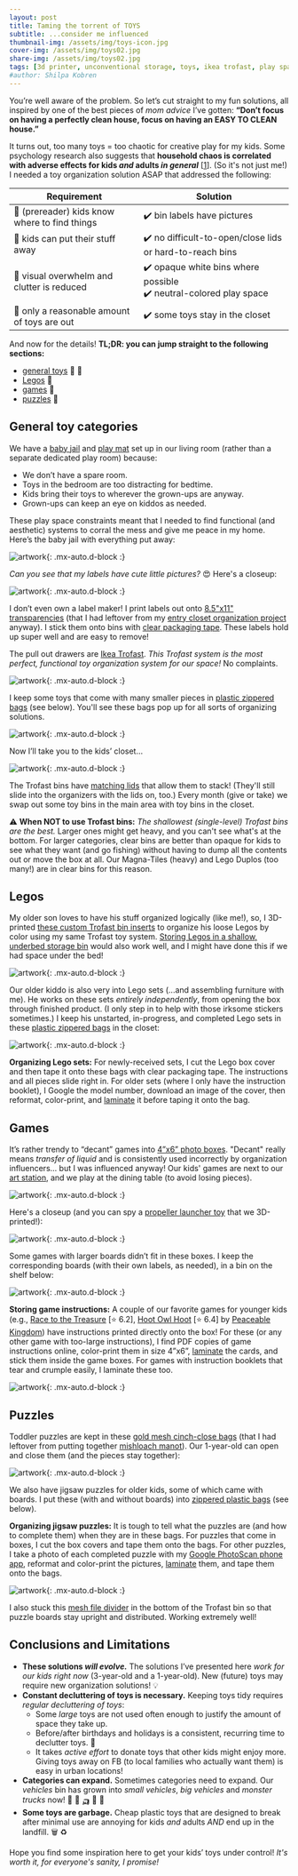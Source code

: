 ```yaml
---
layout: post
title: Taming the torrent of TOYS
subtitle: ...consider me influenced
thumbnail-img: /assets/img/toys-icon.jpg
cover-img: /assets/img/toys02.jpg
share-img: /assets/img/toys02.jpg
tags: [3d printer, unconventional storage, toys, ikea trofast, play space, board games, legos, puzzles]
#author: Shilpa Kobren
---
```


You’re well aware of the problem. So let’s cut straight to my fun solutions, all inspired by one of the best pieces of *mom advice* I’ve gotten: 
**“Don’t focus on having a perfectly clean house, focus on having an EASY TO CLEAN house.”**

It turns out, too many toys = too chaotic for creative play for my kids.
Some psychology research also suggests that **household chaos is correlated with adverse effects for kids *and* adults *in general***
\[[1](https://www.ncbi.nlm.nih.gov/pmc/articles/PMC7175577/)\]. (So it's not just me!)
I needed a toy organization solution ASAP that addressed the following: 

| Requirement | Solution | 
| --- | --- | 
| :mag_right: (prereader) kids know where to find things | :heavy_check_mark: bin labels have pictures | 
| :muscle: kids can put their stuff away | :heavy_check_mark: no difficult-to-open/close lids or hard-to-reach bins |
| :eyes: visual overwhelm and clutter is reduced | :heavy_check_mark: opaque white bins where possible <br> :heavy_check_mark: neutral-colored play space  | 
| :door: only a reasonable amount of toys are out | :heavy_check_mark: some toys stay in the closet | 

And now for the details! **TL;DR: you can jump straight to the following sections:**
* [general toys](#general-toy-categories) :car: :teddy_bear:
* [Legos](#legos) :bricks:
* [games](#games) :game_die:
* [puzzles](#puzzles) :jigsaw:

## General toy categories

We have a [baby jail](https://www.amazon.com/Baby-Care-Play-Mat-Grey/dp/B0789XTPCR) and [play mat](https://www.amazon.com/dp/B07DS449CY/) set up in our living room (rather than a separate dedicated play room) because: 

* We don’t have a spare room.
* Toys in the bedroom are too distracting for bedtime.
* Kids bring their toys to wherever the grown-ups are anyway.
* Grown-ups can keep an eye on kiddos as needed. 

These play space constraints meant that I needed to find functional 
(and aesthetic) systems to corral the mess and give me peace in my home. 
Here’s the baby jail with everything put away: 

![artwork](../assets/img/toys01.jpg){: .mx-auto.d-block :}

*Can you see that my labels have cute little pictures?* :heart_eyes: Here's a closeup: 

![artwork](../assets/img/toys02.jpg){: .mx-auto.d-block :}

I don’t even own a label maker! I print labels out onto [8.5"x11" transparencies](https://www.amazon.com/gp/product/B091BVB3GF) 
(that I had leftover from my [entry closet organization project](../2021-04-01-entry-closet) anyway). 
I stick them onto bins with [clear packaging tape](https://www.amazon.com/Scotch-Shipping-Packaging-Dispenser-142-6/dp/B000J07BRQ). 
These labels hold up super well and are easy to remove!

The pull out drawers are [Ikea Trofast](https://www.ikea.com/us/en/p/trofast-storage-combination-with-boxes-light-white-stained-pine-white-s79102958/).
*This Trofast system is the most perfect, functional toy organization system for our space!* No complaints.  

![artwork](../assets/img/toys05.jpg){: .mx-auto.d-block :}

I keep some toys that come with many smaller pieces in [plastic zippered bags](https://www.amazon.com/gp/product/B08V11D68N) (see below). 
You'll see these bags pop up for all sorts of organizing solutions.

![artwork](../assets/img/toys03.jpg){: .mx-auto.d-block :}

Now I’ll take you to the kids’ closet…

![artwork](../assets/img/toys04.jpg){: .mx-auto.d-block :}

The Trofast bins have [matching lids](https://www.ikea.com/us/en/p/trofast-lid-white-57454500/) that allow them to stack! (They'll still slide into the organizers with the lids on, too.)
Every month (give or take) we swap out some toy bins in the main area with toy bins in the closet. 

:warning: **When NOT to use Trofast bins:** *The shallowest (single-level) Trofast bins are the best.*
Larger ones might get heavy, and you can't see what's at the bottom. For larger categories, clear bins are better than opaque
for kids to see what they want (and go fishing) without having to dump all the contents out or move the box at all. Our Magna-Tiles (heavy) and 
Lego Duplos (too many!) are in clear bins for this reason.

## Legos 

My older son loves to have his stuff organized logically (like me!), so, 
I 3D-printed [these custom Trofast bin inserts](https://www.printables.com/model/58061-ikea-trofast-box-insert) to 
organize his loose Legos by color using my same Trofast toy system. 
[Storing Legos in a shallow, underbed storage bin](https://www.resetyournest.com/post/lego-storage-solutions-for-every-situation) 
would also work well, and I might have done this if we had space under the bed!

![artwork](../assets/img/toys06.jpg){: .mx-auto.d-block :}

Our older kiddo is also very into Lego sets (...and assembling furniture with me). He works on these 
sets *entirely independently*, from opening the box through finished product. (I only step in to help with those irksome stickers sometimes.) 
I keep his unstarted, in-progress, and completed Lego sets in these [plastic zippered bags](https://www.amazon.com/gp/product/B08V11D68N) in the closet: 

![artwork](../assets/img/toys07.jpg){: .mx-auto.d-block :}

**Organizing Lego sets:** For newly-received sets, I cut the Lego box cover and then tape it onto these bags with clear packaging tape. 
The instructions and all pieces slide right in. For older sets (where I only have the instruction booklet), I Google the model number, 
download an image of the cover, then reformat, color-print, and [laminate](https://www.amazon.com/gp/product/B0010JEJPC) it before taping it onto the bag.

## Games 

It’s rather trendy to “decant” games into [4”x6” photo boxes](https://www.amazon.com/gp/product/B00GLQX3CO). 
"Decant" really means *transfer of liquid* and is consistently used incorrectly by organization influencers... but I was influenced anyway!
Our kids' games are next to our [art station](../2022-09-01-kids-artwork), and we play at the dining table (to avoid losing pieces). 

![artwork](../assets/img/artwork-station.jpg){: .mx-auto.d-block :}

Here's a closeup (and you can spy a [propeller launcher toy](https://www.printables.com/model/227852-strong-flying-propeller-pull-copter-no-supports) that we 3D-printed!):

![artwork](../assets/img/toys08.jpg){: .mx-auto.d-block :}

Some games with larger boards didn’t fit in these boxes. I keep the corresponding boards (with their own labels, as needed), in a bin on the shelf below: 

![artwork](../assets/img/toys09.jpg){: .mx-auto.d-block :}

**Storing game instructions:** A couple of our favorite games for younger kids 
(e.g., [Race to the Treasure](https://boardgamegeek.com/boardgame/121806/race-to-the-treasure) [:star: 6.2], 
[Hoot Owl Hoot](https://boardgamegeek.com/boardgame/94483/hoot-owl-hoot) [:star: 6.4] by [Peaceable Kingdom](https://www.amazon.com/stores/PeaceableKingdom/PeaceableKingdom/page/30A15467-0E59-464F-8D42-0DE016FBE907)) 
have instructions printed directly onto the box! For these (or any other game with too-large instructions), 
I find PDF copies of game instructions online, color-print them in size 4”x6”, 
[laminate](https://www.amazon.com/gp/product/B0010JEJPC) the cards, and stick them inside the game boxes. 
For games with instruction booklets that tear and crumple easily, I laminate these too.

![artwork](../assets/img/toys10.jpg){: .mx-auto.d-block :}

## Puzzles

Toddler puzzles are kept in these [gold mesh cinch-close bags](https://www.amazon.com/gp/product/B01LZXZ2VS) (that I had leftover from putting together [mishloach manot](https://en.wikipedia.org/wiki/Mishloach_manot)). 
Our 1-year-old can open and close them (and the pieces stay together): 

![artwork](../assets/img/toys11.jpg){: .mx-auto.d-block :}

We also have jigsaw puzzles for older kids, some of which came with boards. I put these (with and without boards) into 
[zippered plastic bags](https://www.amazon.com/gp/product/B08V11D68N) (see below).

**Organizing jigsaw puzzles:** It is tough to tell what the puzzles are (and how to complete them) when they are in these bags. 
For puzzles that come in boxes, I cut the box covers and tape them onto the bags. 
For other puzzles, I take a photo of each completed puzzle with my [Google PhotoScan phone app](https://www.google.com/photos/scan/), 
reformat and color-print the pictures, [laminate](https://www.amazon.com/gp/product/B0010JEJPC) them, and tape them onto the bags. 

![artwork](../assets/img/toys12.jpg){: .mx-auto.d-block :}

I also stuck this [mesh file divider](https://www.amazon.com/gp/product/B09LSYKLFX) in the bottom of the Trofast bin so that puzzle boards stay 
upright and distributed. Working extremely well! 

## Conclusions and Limitations

* **These solutions *will evolve.*** The solutions I’ve presented here *work for our kids right now* (3-year-old and a 1-year-old). New (future) toys may require new organization solutions! :bulb: 
* **Constant decluttering of toys is necessary.** Keeping toys tidy requires *regular decluttering of toys*:
  * Some *large* toys are not used often enough to justify the amount of space they take up.
  * Before/after birthdays and holidays is a consistent, recurring time to declutter toys. :gift:
  * It takes *active effort* to donate toys that other kids might enjoy more. Giving toys away on FB (to local families who actually want them) is easy in urban locations!
* **Categories can expand.** Sometimes categories need to expand. Our *vehicles* bin has grown into *small vehicles*, *big vehicles* and *monster trucks* now! :truck: :tractor: :auto_rickshaw: :bus: :fire_engine:
* **Some toys are garbage.** Cheap plastic toys that are designed to break after minimal use are annoying for kids *and* adults *AND* end up in the landfill. :wastebasket: :recycle: 

Hope you find some inspiration here to get your kids’ toys under control! *It's worth it, for everyone's sanity, I promise!*
